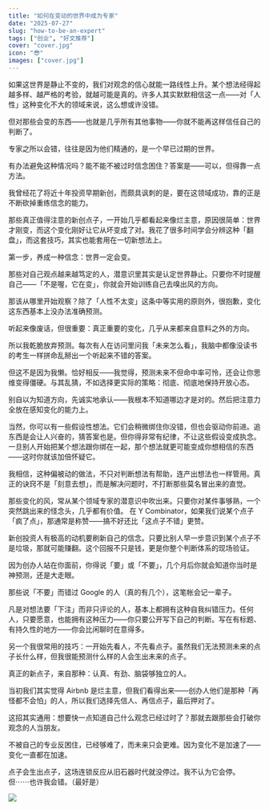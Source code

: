 ```yaml
---
title: "如何在变动的世界中成为专家"
date: "2025-07-27"
slug: "how-to-be-an-expert"
tags: ["创业", "好文推荐"]
cover: "cover.jpg"
icon: "😎"
images: ["cover.jpg"]
---
```

如果这世界是静止不变的，我们对观念的信心就能一路线性上升。某个想法经得起越多样、越严格的考验，就越可能是真的。许多人其实默默相信这一点——对「人性」这种变化不大的领域来说，这么想或许没错。



但对那些会变的东西——也就是几乎所有其他事物——你就不能再这样信任自己的判断了。



专家之所以会错，往往是因为他们精通的，是一个早已过期的世界。



有办法避免这种情况吗？能不能不被过时信念困住？答案是——可以，但得靠一点方法。



我曾经花了将近十年投资早期新创，而颇具讽刺的是，要在这领域成功，靠的正是不断砍掉重练信念的能力。



那些真正值得注意的新创点子，一开始几乎都看起来像烂主意，原因很简单：世界才刚变，而这个变化刚好让它从坏变成了对。我花了很多时间学会分辨这种「翻盘」，而这套技巧，其实也能套用在一切新想法上。



第一步，养成一种信念：世界一定会变。



那些对自己观点越来越笃定的人，潜意识里其实是认定世界静止。只要你不时提醒自己——「不是喔，它在变」，你就会开始训练自己去嗅出风的方向。



那该从哪里开始观察？除了「人性不太变」这条中等实用的原则外，很抱歉，变化这东西基本上没办法准确预测。



听起来像废话，但很重要：真正重要的变化，几乎从来都来自意料之外的方向。



所以我乾脆放弃预测。每次有人在访问里问我「未来怎么看」，我脑中都像没读书的考生一样拼命乱掰出一个听起来不错的答案。



但这不是因为我懒。恰好相反——我觉得，预测未来不但命中率可怜，还会让你思维变得僵硬。与其乱猜，不如选择更实际的策略：彻底、彻底地保持开放心态。



别自以为知道方向，先诚实地承认——我根本不知道哪边才是对的。然后把注意力全放在感知变化的能力上。



当然，你可以有一些假设性想法。它们会稍微绑住你没错，但也会驱动你前进。追东西是会让人兴奋的，猜答案也是。但你得非常有纪律，不让这些假设变成执念。
一旦别人开始把某个想法跟你绑在一起，那个想法就更可能变成你想相信的东西——这时你就该加倍怀疑它。



我相信，这种偏被动的做法，不只对判断想法有帮助，连产出想法也一样管用。真正的诀窍不是「刻意去想」，而是解决问题时，不打断那些莫名冒出来的直觉。



那些变化的风，常从某个领域专家的潜意识中吹出来。只要你对某件事够熟，一个突然跳出来的怪念头，几乎都有价值。
在 Y Combinator，如果我们说某个点子「疯了点」，那通常是称赞——搞不好还比「这点子不错」更赞。



新创投资人有极高的动机要刷新自己的信念。只要比别人早一步意识到某个点子不是垃圾，那就可能赚翻。这个回报不只是钱，更是你整个判断体系的现场验证。



因为创办人站在你面前，你得说「要」或「不要」，几个月后你就会知道你当时是神预测，还是大走眼。



那些说「不要」而错过 Google 的人（真的有几个），这笔帐会记一辈子。



凡是对想法要「下注」而非只评论的人，基本上都拥有这种自我纠错压力。任何人，只要愿意，也能拥有这种压力——你只要公开写下自己的判断。写在有标题、有持久性的地方——你会比闲聊时在意得多。



另一个我很常用的技巧：一开始先看人，不先看点子。虽然我们无法预测未来的点子长什么样，但我很能预测什么样的人会生出未来的点子。



真正的新点子，来自那种：认真、有劲、脑袋够独立的人。



当初我们其实觉得 Airbnb 是烂主意，但我们看得出来——创办人他们是那种「再怪都不会怕」的人，所以我们选择先信人、再信点子，最后押对了。



这招其实通用：想要快一点知道自己什么观念已经过时了？那就去跟那些会打破你观念的人当朋友。



不被自己的专业反困住，已经够难了，而未来只会更难。因为变化不是加速了——变化一直都在加速。



点子会生出点子，这场连锁反应从旧石器时代就没停过。我不认为它会停。
但⋯⋯也许我会错。（最好是）




![](https://prod-files-secure.s3.us-west-2.amazonaws.com/112d0858-5090-4d34-a606-b75eb8d65fd2/46476355-9cf3-4e99-9b7a-3531bc426380/1000202064.png?X-Amz-Algorithm=AWS4-HMAC-SHA256&X-Amz-Content-Sha256=UNSIGNED-PAYLOAD&X-Amz-Credential=ASIAZI2LB4667XFJA4WY%2F20251025%2Fus-west-2%2Fs3%2Faws4_request&X-Amz-Date=20251025T232824Z&X-Amz-Expires=3600&X-Amz-Security-Token=IQoJb3JpZ2luX2VjEMb%2F%2F%2F%2F%2F%2F%2F%2F%2F%2FwEaCXVzLXdlc3QtMiJHMEUCIQClbVhFCUAuUgIZyZR%2BI%2FhuHj4%2F%2B5MdnZJNjmoiq%2FBlWwIgPHLAFRvZTsEcy2lVgL0FKjwi46yWY8chAqgiTCigseoq%2FwMIfxAAGgw2Mzc0MjMxODM4MDUiDA17S0wxki8mGQ%2BxnCrcA3oTMha1wRC6TcBGlyDRWp2LadfEnhUzXjRn7CweTf6FP%2FVyGA2QKL2bgz1czF4jGN0cMAwF9Z4Eueq11qWUj5hVKyGCEujyqvwOyO4mvH4WPuBm8Lycp9PX2MBTDbIgmENA25CJ6PLeCdZXvryiTOVXNkA12hPoGR7CJfNeSeC%2FCbpTHan%2B%2Fyk5xzoYoQSSH5vXGLmCp5g9TRqfM3HhFZ5IDS%2FgcDkn2HWdRMpBuZgSXss55UOx6pHT6lK2HHZp%2BMvW1Fb%2B90Rn1JIEuQ9ASOluZZXemSVpnoU%2BQZ1Pn6hdmPUrW4%2Fm1QykTIp6lzBVHYZ4JT1Z73SJds02WLAyakCZMrYjhMNxhNIE26Y65GccGNnlDKnbCimA15L52FoTysLfveRA7gEikbRybZ2%2FSv%2BiZMUkvP%2BfO5azDu8hcwiMZjnwoC2B9ZJOuJPLsROhHAbpbR35p6nsu%2FBz7W1hpm4Cuk2WTBbcRS4phtlfcs%2ByjAVW8vECaj3tmZaTWLu%2BwnKuJcnltmxYOnZWUYzzj9TJ%2B%2BQ7fvX4xFrL4dXFDdazubBmdY6oJgFTocBbRlpTGGtiKIOBWjV903SaPUm%2BI1CZiYfvpPq9nC0uyf1ObM6eKqYEB61%2BSf5%2FyC6YMNSY9ccGOqUBI43DT%2BPn9x33rUn52tRkR6oyzfdkAOWtKpXrbS7CNraYjm%2BMG3AwiIkRHLFKZuP4qRwD%2FpR2sMWjqU3D72gf%2Byv4fT63OXP8EeQyPbWHHcy2xPfOM0w5n9CigZ4i26693nNPzWvzBq0XSSNF%2BkzGCvPfO2nXUvbdGAn%2BITwmNM9sQ77053sMP0C1kZbyrnmc%2BBFtxPWUwz85lEiYKezhmFakrtsT&X-Amz-Signature=a132f68404db96bf975f25231b98d312c3cc9c702f8f332d9f31f6edff8fefd3&X-Amz-SignedHeaders=host&x-amz-checksum-mode=ENABLED&x-id=GetObject)

